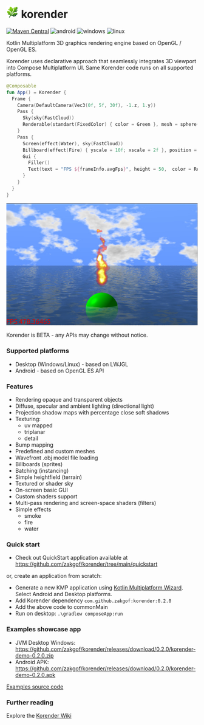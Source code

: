 # ![Korender](doc/korender32.png) korender
[![Maven Central](https://maven-badges.herokuapp.com/maven-central/com.github.zakgof/korender/badge.svg)](https://maven-badges.herokuapp.com/maven-central/com.github.zakgof/korender)
![android](https://img.shields.io/badge/android-136F63)
![windows](https://img.shields.io/badge/windows-3F88C5)
![linux](https://img.shields.io/badge/linux-FFBA08)

Kotlin Multiplatform 3D graphics rendering engine based on OpenGL / OpenGL ES.

Korender uses declarative approach that seamlessly integrates 3D viewport into Compose Multiplatform UI. 
Same Korender code runs on all supported platforms.

````kotlin
@Composable
fun App() = Korender {
  Frame {
    Camera(DefaultCamera(Vec3(0f, 5f, 30f), -1.z, 1.y))
    Pass {
      Sky(sky(FastCloud))
      Renderable(standart(FixedColor) { color = Green }, mesh = sphere(2f), transform = translate(-0.5f.y))
    }
    Pass {
      Screen(effect(Water), sky(FastCloud))
      Billboard(effect(Fire) { yscale = 10f; xscale = 2f }, position = 6.y, transparent = true)
      Gui {
        Filler()
        Text(text = "FPS ${frameInfo.avgFps}", height = 50,  color = Red, font = "/ubuntu.ttf", id = "fps")
      }
    }
  }
}
````
![Korender](doc/quickstart.jpg)

Korender is BETA - any APIs may change without notice.

### Supported platforms
- Desktop (Windows/Linux) - based on LWJGL
- Android - based on OpenGL ES API

### Features
- Rendering opaque and transparent objects
- Diffuse, specular and ambient lighting (directional light)
- Projection shadow maps with percentage close soft shadows
- Texturing:
  - uv mapped
  - triplanar
  - detail
- Bump mapping
- Predefined and custom meshes
- Wavefront .obj model file loading
- Billboards (sprites)
- Batching (instancing)
- Simple heightfield (terrain)
- Textured or shader sky
- On-screen basic GUI
- Custom shaders support
- Multi-pass rendering and screen-space shaders (filters)
- Simple effects
  - smoke
  - fire
  - water

### Quick start

- Check out QuickStart application available at https://github.com/zakgof/korender/tree/main/quickstart

or, create an application from scratch:

- Generate a new KMP application using [Kotlin Multiplatform Wizard](https://kmp.jetbrains.com/). Select Android and Desktop platforms.
- Add Korender dependency `com.github.zakgof:korender:0.2.0`
- Add the above code to commonMain
- Run on desktop: `.\gradlew composeApp:run`


### Examples showcase app

- JVM Desktop Windows: https://github.com/zakgof/korender/releases/download/0.2.0/korender-demo-0.2.0.zip
- Android APK: https://github.com/zakgof/korender/releases/download/0.2.0/korender-demo-0.2.0.apk

[Examples source code](https://github.com/zakgof/korender/tree/main/korender-framework/examples/src/commonMain/kotlin)

### Further reading
Explore the [Korender Wiki](https://github.com/zakgof/korender/wiki)